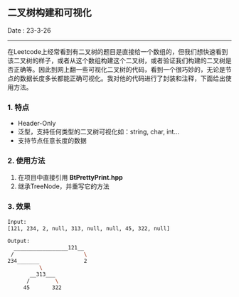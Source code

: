 ## 二叉树构建和可视化

Date : 23-3-26

---

在Leetcode上经常看到有二叉树的题目是直接给一个数组的，但我们想快速看到该二叉树的样子，或者从这个数组构建这个二叉树，或者验证我们构建的二叉树是否正确等。因此到网上翻一些可视化二叉树的代码，看到一个很巧妙的，无论是节点的数据长度多长都能正确可视化。我对他的代码进行了封装和注释，下面给出使用方法。

### 1. 特点

* Header-Only
* 泛型，支持任何类型的二叉树可视化如：string, char, int...
* 支持节点任意长度的数据

### 2. 使用方法

1. 在项目中直接引用 **BtPrettyPrint.hpp**
2. 继承TreeNode，并重写它的方法

### 3. 效果

```bash
Input:
[121, 234, 2, null, 313, null, null, 45, 322, null]

Output:
  _________________121__   
 /                      \  
234_______              2  
          \
       __313___
      /        \
     45       322
```
